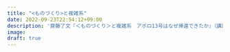 ```yaml
---
title: "<ものづくり>と複雑系"
date: 2022-09-23T22:54:12+09:00
description: '齋藤了文『＜ものづくり＞と複雑系　アポロ13号はなぜ帰還できたか』（講談社, 1998）'
image: 
draft: true
---
```


